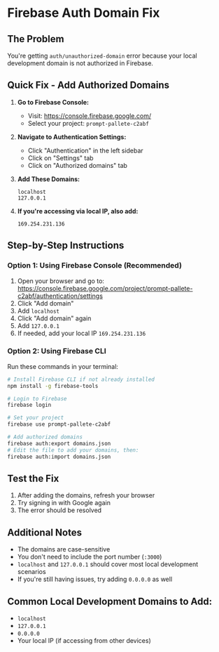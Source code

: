 # Firebase Auth Domain Fix

## The Problem
You're getting `auth/unauthorized-domain` error because your local development domain is not authorized in Firebase.

## Quick Fix - Add Authorized Domains

1. **Go to Firebase Console:**
   - Visit: https://console.firebase.google.com/
   - Select your project: `prompt-pallete-c2abf`

2. **Navigate to Authentication Settings:**
   - Click "Authentication" in the left sidebar
   - Click on "Settings" tab
   - Click on "Authorized domains" tab

3. **Add These Domains:**
   ```
   localhost
   127.0.0.1
   ```

4. **If you're accessing via local IP, also add:**
   ```
   169.254.231.136
   ```

## Step-by-Step Instructions

### Option 1: Using Firebase Console (Recommended)

1. Open your browser and go to: https://console.firebase.google.com/project/prompt-pallete-c2abf/authentication/settings
2. Click "Add domain"
3. Add `localhost`
4. Click "Add domain" again
5. Add `127.0.0.1`
6. If needed, add your local IP `169.254.231.136`

### Option 2: Using Firebase CLI

Run these commands in your terminal:

```bash
# Install Firebase CLI if not already installed
npm install -g firebase-tools

# Login to Firebase
firebase login

# Set your project
firebase use prompt-pallete-c2abf

# Add authorized domains
firebase auth:export domains.json
# Edit the file to add your domains, then:
firebase auth:import domains.json
```

## Test the Fix

1. After adding the domains, refresh your browser
2. Try signing in with Google again
3. The error should be resolved

## Additional Notes

- The domains are case-sensitive
- You don't need to include the port number (`:3000`)
- `localhost` and `127.0.0.1` should cover most local development scenarios
- If you're still having issues, try adding `0.0.0.0` as well

## Common Local Development Domains to Add:
- `localhost`
- `127.0.0.1` 
- `0.0.0.0`
- Your local IP (if accessing from other devices)
